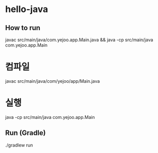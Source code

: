# hello-java

## How to run
javac src/main/java/com.yejoo.app.Main.java && java -cp src/main/java com.yejoo.app.Main
# 컴파일
javac src/main/java/com/yejoo/app/Main.java
# 실행
java -cp src/main/java com.yejoo.app.Main
## Run (Gradle)
./gradlew run

